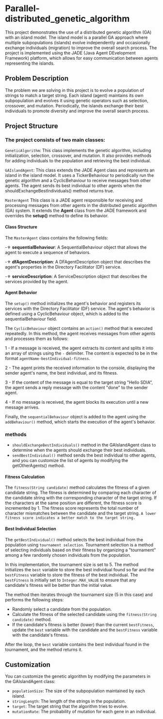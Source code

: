 # Parallel-distributed_genetic_algorithm

This project demonstrates the use of a distributed genetic algorithm (GA) with an island model. 
The island model is a parallel GA approach where multiple subpopulations (islands) evolve independently and occasionally exchange individuals (migration) to improve the overall search process. 
The project is implemented using the JADE (Java Agent DEvelopment Framework) platform, which allows for easy communication between agents representing the islands.

## Problem Description

The problem we are solving in this project is to evolve a population of strings to match a target string. Each island (agent) maintains its own subpopulation and evolves it using genetic operators such as selection, crossover, and mutation. Periodically, the islands exchange their best individuals to promote diversity and improve the overall search process.

## Project Structure

### The project consists of two main classes:

`GeneticAlgorithm`: This class implements the genetic algorithm, including initialization, selection, crossover, and mutation. It also provides methods for adding individuals to the population and retrieving the best individual.

`GAIslandAgent`: This class extends the JADE Agent class and represents an island in the island model. It uses a TickerBehaviour to periodically run the genetic algorithm and a CyclicBehaviour to receive messages from other agents. The agent sends its best individual to other agents when the shouldExchangeBestIndividuals() method returns true.

`MasterAgent` This class is a JADE agent responsible for receiving and processing messages from other agents in the distributed genetic algorithm (GA) system. It extends the **Agent** class from the JADE framework and overrides the **setup()** method to define its behavior.

#### Class Structure

The `MasterAgent` class contains the following fields:

-⚜️ **sequentialBehaviour**: A SequentialBehaviour object that allows the agent to execute a sequence of behaviors.

-⚜️ **dfAgentDescription**: A DFAgentDescription object that describes the agent's properties in the Directory Facilitator (DF) service.

-⚜️ **serviceDescription**: A ServiceDescription object that describes the services provided by the agent.

#### Agent Behavior

The `setup()` method initializes the agent's behavior and registers its services with the Directory Facilitator (DF) service. The agent's behavior is defined using a CyclicBehaviour object, which is added to the sequentialBehaviour field.

The `CyclicBehaviour` object contains an `action()` method that is executed repeatedly. In this method, the agent receives messages from other agents and processes them as follows:

1 - If a message is received, the agent extracts its content and splits it into an array of strings using the `-` delimiter. The content is expected to be in the format `agentName-bestIndividual-fitness`.

2 - The agent prints the received information to the console, displaying the sender agent's name, the best individual, and its fitness.

3 - If the content of the message is equal to the target string "Hello SDIA", the agent sends a reply message with the content "done" to the sender agent.

4 - If no message is received, the agent blocks its execution until a new message arrives.

Finally, the `sequentialBehaviour` object is added to the agent using the `addBehaviour()` method, which starts the execution of the agent's behavior.

### methods

- `shouldExchangeBestIndividuals()` method in the GAIslandAgent class to determine when the agents should exchange their best individuals. 
- `sendBestIndividual()` method sends the best individual to other agents, and you can customize the list of agents by modifying the getOtherAgents() method.

#### Fitness Calculation
The `fitness(String candidate)` method calculates the fitness of a given candidate string. The fitness is determined by comparing each character of the candidate string with the corresponding character of the target string. If the characters at the same position are different, the fitness score is incremented by 1. The fitness score represents the total number of character mismatches between the candidate and the target string. `A lower fitness score indicates a better match to the target string.`

#### Best Individual Selection
The `getBestIndividual()` method selects the best individual from the population using `tournament selection`. Tournament selection is a method of selecting individuals based on their fitness by organizing a "tournament" among a few randomly chosen individuals from the population.

In this implementation, the tournament size is set to 5. 
The method initializes the `best` variable to store the best individual found so far and the `bestFitness` variable to store the fitness of the best individual. The `bestFitness` is initially set to `Integer.MAX_VALUE` to ensure that any candidate's fitness will be better than the initial value.

The method then iterates through the tournament size (5 in this case) and performs the following steps:

- Randomly select a candidate from the population.
- Calculate the fitness of the selected candidate using the `fitness(String candidate)` method.
- If the candidate's fitness is better (lower) than the current `bestFitness`, update the `best` variable with the candidate and the `bestFitness` variable with the candidate's fitness.

After the loop, the `best` variable contains the best individual found in the tournament, and the method returns it.

## Customization

You can customize the genetic algorithm by modifying the parameters in the GAIslandAgent class:

- `populationSize`: The size of the subpopulation maintained by each island.
- `stringLength`: The length of the strings in the population.
- `target`: The target string that the algorithm tries to evolve.
- `mutationRate`: The probability of mutation for each gene in an individual.


